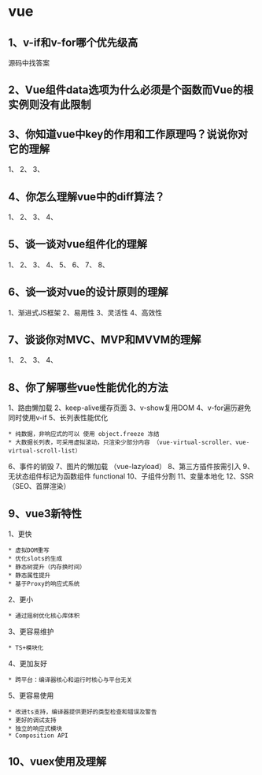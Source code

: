 # vue

## 1、v-if和v-for哪个优先级高

源码中找答案

## 2、Vue组件data选项为什么必须是个函数而Vue的根实例则没有此限制

## 3、你知道vue中key的作用和工作原理吗？说说你对它的理解

1、
2、
3、

## 4、你怎么理解vue中的diff算法？

1、
2、
3、
4、

## 5、谈一谈对vue组件化的理解

1、
2、
3、
4、
5、
6、
7、
8、

## 6、谈一谈对vue的设计原则的理解

1、渐进式JS框架
2、易用性
3、灵活性
4、高效性

## 7、谈谈你对MVC、MVP和MVVM的理解

1、
2、
3、
4、

## 8、你了解哪些vue性能优化的方法

1、路由懒加载
2、keep-alive缓存页面
3、v-show复用DOM
4、v-for遍历避免同时使用v-if
5、长列表性能优化

    * 纯数据，非响应式的可以 使用 object.freeze 冻结
    * 大数据长列表，可采用虚拟滚动，只渲染少部分内容 （vue-virtual-scroller、vue-virtual-scroll-list）

6、事件的销毁
7、图片的懒加载 （vue-lazyload）
8、第三方插件按需引入
9、无状态组件标记为函数组件 functional
10、子组件分割
11、变量本地化
12、SSR （SEO、首屏渲染）

## 9、vue3新特性

1、更快

    * 虚拟DOM重写
    * 优化slots的生成
    * 静态树提升（内存换时间）
    * 静态属性提升 
    * 基于Proxy的响应式系统

2、更小

    * 通过摇树优化核心库体积

3、更容易维护

    * TS+模块化

4、更加友好

    * 跨平台：编译器核心和运行时核心与平台无关

5、更容易使用

    * 改进ts支持，编译器提供更好的类型检查和错误及警告
    * 更好的调试支持
    * 独立的响应式模块
    * Composition API

## 10、vuex使用及理解

